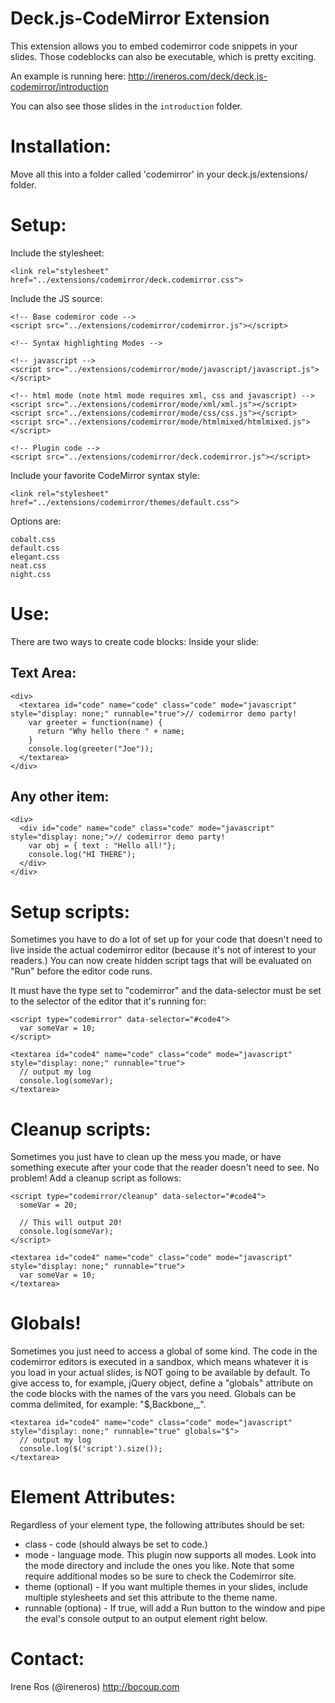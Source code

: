 Deck.js-CodeMirror Extension
============================

This extension allows you to embed codemirror code snippets in your slides. Those codeblocks
can also be executable, which is pretty exciting.

An example is running here: http://ireneros.com/deck/deck.js-codemirror/introduction

You can also see those slides in the `introduction` folder.

# Installation: #

Move all this into a folder called 'codemirror' in your deck.js/extensions/ folder.

# Setup: #

Include the stylesheet:

    <link rel="stylesheet" href="../extensions/codemirror/deck.codemirror.css">

Include the JS source:

    <!-- Base codemiror code -->
    <script src="../extensions/codemirror/codemirror.js"></script>

    <!-- Syntax highlighting Modes -->
    
    <!-- javascript -->
    <script src="../extensions/codemirror/mode/javascript/javascript.js"></script>

    <!-- html mode (note html mode requires xml, css and javascript) -->
    <script src="../extensions/codemirror/mode/xml/xml.js"></script>
    <script src="../extensions/codemirror/mode/css/css.js"></script>
    <script src="../extensions/codemirror/mode/htmlmixed/htmlmixed.js"></script>

    <!-- Plugin code -->
    <script src="../extensions/codemirror/deck.codemirror.js"></script>

Include your favorite CodeMirror syntax style:

    <link rel="stylesheet" href="../extensions/codemirror/themes/default.css">

  Options are:
    
    cobalt.css
    default.css
    elegant.css
    neat.css
    night.css


# Use: #

There are two ways to create code blocks:
Inside your slide:

## Text Area:

    <div>
      <textarea id="code" name="code" class="code" mode="javascript" style="display: none;" runnable="true">// codemirror demo party!
        var greeter = function(name) {
          return "Why hello there " + name;
        }
        console.log(greeter("Joe"));
      </textarea>
    </div>
  
## Any other item:

    <div>
      <div id="code" name="code" class="code" mode="javascript" style="display: none;">// codemirror demo party!
        var obj = { text : "Hello all!"};
        console.log("HI THERE");
      </div>
    </div>

# Setup scripts: #

Sometimes you have to do a lot of set up for your code that doesn't need to live inside
the actual codemirror editor (because it's not of interest to your readers.) You can now 
create hidden script tags that will be evaluated on "Run" before the editor code runs.

It must have the type set to "codemirror" and the data-selector must be set to the selector of
the editor that it's running for:

    <script type="codemirror" data-selector="#code4">
      var someVar = 10;
    </script>

    <textarea id="code4" name="code" class="code" mode="javascript" style="display: none;" runnable="true">
      // output my log
      console.log(someVar);
    </textarea>

# Cleanup scripts: #

Sometimes you just have to clean up the mess you made, or have something execute
after your code that the reader doesn't need to see. No problem! Add a cleanup script
as follows:

    <script type="codemirror/cleanup" data-selector="#code4">
      someVar = 20;
      
      // This will output 20!
      console.log(someVar);
    </script>

    <textarea id="code4" name="code" class="code" mode="javascript" style="display: none;" runnable="true">
      var someVar = 10;
    </textarea>

# Globals! #

Sometimes you just need to access a global of some kind. The code in the codemirror editors is executed
in a sandbox, which means whatever it is you load in your actual slides, is NOT going to be available by default.
To give access to, for example, jQuery object, define a "globals" attribute on the code blocks with 
the names of the vars you need. Globals can be comma delimited, for example: "$,Backbone,_".

    <textarea id="code4" name="code" class="code" mode="javascript" style="display: none;" runnable="true" globals="$">
      // output my log
      console.log($('script').size());
    </textarea>

# Element Attributes: #

Regardless of your element type, the following attributes should be set:

* class - code (should always be set to code.)
* mode  - language mode. This plugin now supports all modes. Look into the mode directory and include the ones you like. Note that some require additional modes so be sure to check the Codemirror site.
* theme (optional) - If you want multiple themes in your slides, include multiple stylesheets and set this attribute to the theme name.
* runnable (optiona) - If true, will add a Run button to the window and pipe the eval's console output to an output element right below. 

# Contact: #
Irene Ros (@ireneros)
http://bocoup.com

    
